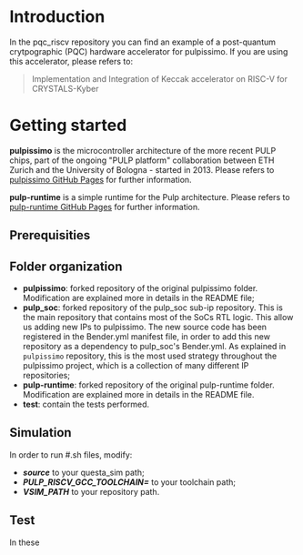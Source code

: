 # Introduction

In the pqc_riscv repository you can find an example of a post-quantum crytpographic (PQC) hardware accelerator for pulpissimo. 
If you are using this accelerator, please refers to:

> Implementation and Integration of Keccak accelerator on RISC-V for CRYSTALS-Kyber


# Getting started
**pulpissimo** is the microcontroller architecture of the more recent PULP chips, part of the ongoing "PULP platform" collaboration between ETH Zurich and the University of Bologna - started in 2013. Please refers to [pulpissimo GitHub Pages](https://github.com/pulp-platform/pulpissimo) for further information. 

**pulp-runtime** is a simple runtime for the Pulp architecture. Please refers to [pulp-runtime GitHub Pages](https://github.com/pulp-platform/pulp-runtime.git) for further information. 

## Prerequisities



## Folder organization
- **pulpissimo**: forked repository of the original pulpissimo folder. Modification are explained more in details in the README file;
- **pulp_soc**: forked repository of the pulp_soc sub-ip repository. This is the main repository that contains most of the SoCs RTL logic. This allow us adding new IPs to pulpissimo. The new source code has been registered in the Bender.yml manifest file, in order to add this new repository as a dependency to pulp_soc's Bender.yml. As explained in `pulpissimo` repository, this is the most used strategy throughout the pulpissimo project, which is a collection of many different IP repositories;
- **pulp-runtime**: forked repository of the original pulp-runtime folder. Modification are explained more in details in the README file. 
- **test**: contain the tests performed.

## Simulation
In order to run #.sh files, modify:
- ***source*** to your questa_sim path; 
- ***PULP_RISCV_GCC_TOOLCHAIN=*** to your toolchain path;
- ***VSIM_PATH*** to your repository path.

## Test
In these 
